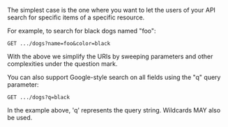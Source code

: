 The simplest case is the one where you want to let the users of your API search for specific items of a specific resource. 

For example, to search for black dogs named "foo":
```
GET .../dogs?name=foo&color=black
```

With the above we simplify the URIs by sweeping parameters and other complexities under the question mark.

You can also support Google-style search on all fields using the "q" query parameter:
```
GET .../dogs?q=black
```
In the example above, 'q' represents the query string. Wildcards MAY also be used.